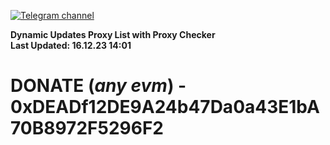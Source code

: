 [![Telegram channel](https://img.shields.io/endpoint?url=https://runkit.io/damiankrawczyk/telegram-badge/branches/master?url=https://t.me/n4z4v0d)](https://t.me/n4z4v0d) 

**Dynamic Updates Proxy List with Proxy Checker**  
**Last Updated: 16.12.23 14:01**

# DONATE (_any evm_) - 0xDEADf12DE9A24b47Da0a43E1bA70B8972F5296F2
